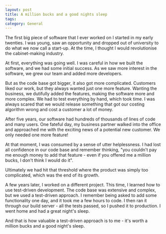 ```yaml
---
layout: post
title: A million bucks and a good nights sleep
tags: 
category: General
---
```

The first big piece of software that I ever worked on I started in my early twenties. I was young, saw an opportunity and dropped out of university to do what we now call a start-up. At the time, I thought I would revolutionise the cabinet-making industry.

At first, everything was going well. I was careful in how we built the software, and we had some initial success. As we saw more interest in the software, we grew our team and added more developers.

But as the code base got bigger, it also got more complicated. Customers liked our work, but they always wanted just one more feature. Wanting the business, we dutifully added the features, making the software more and more complex. We had to test everything by hand, which took time. I was always scared that we would release something that got our costing algorithm wrong and cost a customer a lot of money. 

After five years, our software had hundreds of thousands of lines of code and many users. One fateful day, my business partner walked into the office and approached me with the exciting news of a potential new customer. We only needed one more feature! 

At that moment, I was consumed by a sense of utter helplessness. I had lost all confidence in our code base and remember thinking, "you couldn't pay me enough money to add that feature - even if you offered me a million bucks, I don't think I would do it".

Ultimately we had hit that threshold where the product was simply too complicated, which was the end of its growth.

A few years later, I worked on a different project. This time, I learned how to use test-driven development. The code base was extensive and complex, but we used a test-driven approach. I remember being asked to add some functionality one day, and it took me a few hours to code. I then ran it through our build server - all the tests passed, so I pushed it to production. I went home and had a great night's sleep.

And that is how valuable a test-driven approach is to me - it's worth a million bucks and a good night's sleep.


